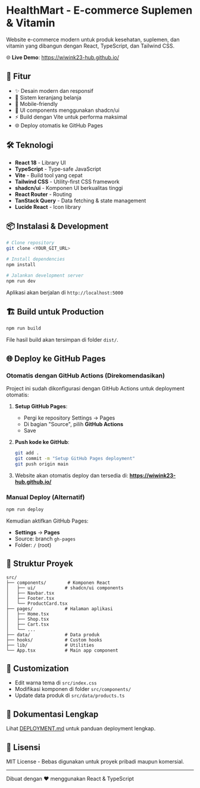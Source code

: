 # HealthMart - E-commerce Suplemen & Vitamin

Website e-commerce modern untuk produk kesehatan, suplemen, dan vitamin yang dibangun dengan React, TypeScript, dan Tailwind CSS.

🌐 **Live Demo**: https://wiwink23-hub.github.io/

## 🚀 Fitur

- ✨ Desain modern dan responsif
- 🛒 Sistem keranjang belanja
- 📱 Mobile-friendly
- 🎨 UI components menggunakan shadcn/ui
- ⚡ Build dengan Vite untuk performa maksimal
- 🌐 Deploy otomatis ke GitHub Pages

## 🛠️ Teknologi

- **React 18** - Library UI
- **TypeScript** - Type-safe JavaScript
- **Vite** - Build tool yang cepat
- **Tailwind CSS** - Utility-first CSS framework
- **shadcn/ui** - Komponen UI berkualitas tinggi
- **React Router** - Routing
- **TanStack Query** - Data fetching & state management
- **Lucide React** - Icon library

## 📦 Instalasi & Development

```bash
# Clone repository
git clone <YOUR_GIT_URL>

# Install dependencies
npm install

# Jalankan development server
npm run dev
```

Aplikasi akan berjalan di `http://localhost:5000`

## 🏗️ Build untuk Production

```bash
npm run build
```

File hasil build akan tersimpan di folder `dist/`.

## 🌐 Deploy ke GitHub Pages

### Otomatis dengan GitHub Actions (Direkomendasikan)

Project ini sudah dikonfigurasi dengan GitHub Actions untuk deployment otomatis:

1. **Setup GitHub Pages**:
   - Pergi ke repository Settings → Pages
   - Di bagian "Source", pilih **GitHub Actions**
   - Save

2. **Push kode ke GitHub**:
   ```bash
   git add .
   git commit -m "Setup GitHub Pages deployment"
   git push origin main
   ```

3. Website akan otomatis deploy dan tersedia di: **https://wiwink23-hub.github.io/**

### Manual Deploy (Alternatif)

```bash
npm run deploy
```

Kemudian aktifkan GitHub Pages:
- **Settings** → **Pages**
- Source: branch `gh-pages`
- Folder: `/` (root)

## 📝 Struktur Proyek

```
src/
├── components/        # Komponen React
│   ├── ui/           # shadcn/ui components
│   ├── Navbar.tsx
│   ├── Footer.tsx
│   └── ProductCard.tsx
├── pages/            # Halaman aplikasi
│   ├── Home.tsx
│   ├── Shop.tsx
│   ├── Cart.tsx
│   └── ...
├── data/             # Data produk
├── hooks/            # Custom hooks
├── lib/              # Utilities
└── App.tsx           # Main app component
```

## 🎨 Customization

- Edit warna tema di `src/index.css`
- Modifikasi komponen di folder `src/components/`
- Update data produk di `src/data/products.ts`

## 📖 Dokumentasi Lengkap

Lihat [DEPLOYMENT.md](DEPLOYMENT.md) untuk panduan deployment lengkap.

## 📄 Lisensi

MIT License - Bebas digunakan untuk proyek pribadi maupun komersial.

---

Dibuat dengan ❤️ menggunakan React & TypeScript
